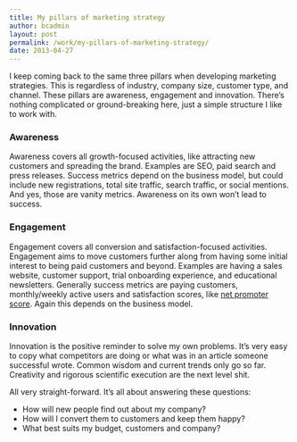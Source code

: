 ```yaml
---
title: My pillars of marketing strategy
author: bcadmin
layout: post
permalink: /work/my-pillars-of-marketing-strategy/
date: 2013-04-27
---
```

I keep coming back to the same three pillars when developing marketing strategies. This is regardless of industry, company size, customer type, and channel. These pillars are awareness, engagement and innovation. There’s nothing complicated or ground-breaking here, just a simple structure I like to work with.

### Awareness

Awareness covers all growth-focused activities, like attracting new customers and spreading the brand. Examples are SEO, paid search and press releases. Success metrics depend on the business model, but could include new registrations, total site traffic, search traffic, or social mentions. And yes, those are vanity metrics. Awareness on its own won’t lead to success.

### Engagement

Engagement covers all conversion and satisfaction-focused activities. Engagement aims to move customers further along from having some initial interest to being paid customers and beyond. Examples are having a sales website, customer support, trial onboarding experience, and educational newsletters. Generally success metrics are paying customers, monthly/weekly active users and satisfaction scores, like <a href="http://en.wikipedia.org/wiki/Net_Promoter" target="_blank">net promoter score</a>. Again this depends on the business model.

### Innovation

Innovation is the positive reminder to solve my own problems. It’s very easy to copy what competitors are doing or what was in an article someone successful wrote. Common wisdom and current trends only go so far. Creativity and rigorous scientific execution are the next level shit.

All very straight-forward. It’s all about answering these questions:

*   How will new people find out about my company?
*   How will I convert them to customers and keep them happy?
*   What best suits my budget, customers and company?